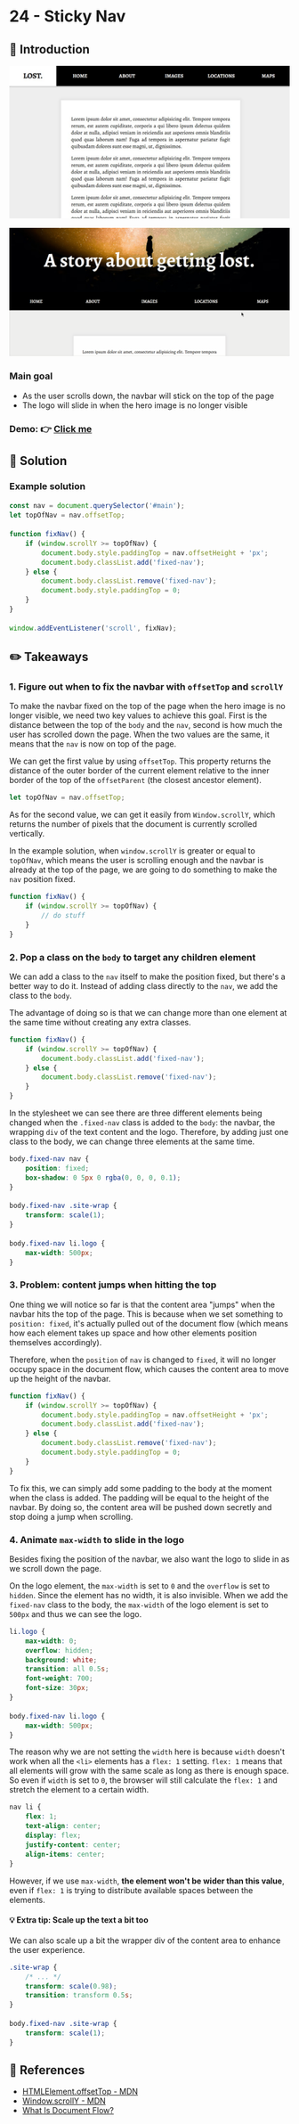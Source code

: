 # 24 - Sticky Nav
## :eyes: Introduction

![](./screenshot_1.jpg)

![](./screenrecord_1.gif)

### Main goal

- As the user scrolls down, the navbar will stick on the top of the page
- The logo will slide in when the hero image is no longer visible

### Demo: 👉 [Click me](https://kellychi22.github.io/JavaScript30/24-Sticky-Nav/) 

## :pushpin: Solution
### Example solution

```javascript
const nav = document.querySelector('#main');
let topOfNav = nav.offsetTop;

function fixNav() {
    if (window.scrollY >= topOfNav) {
        document.body.style.paddingTop = nav.offsetHeight + 'px';
        document.body.classList.add('fixed-nav');
    } else {
        document.body.classList.remove('fixed-nav');
        document.body.style.paddingTop = 0;
    }
}

window.addEventListener('scroll', fixNav);
```

## :pencil2: Takeaways

### 1. Figure out when to fix the navbar with `offsetTop` and `scrollY`
To make the navbar fixed on the top of the page when the hero image is no longer visible, we need two key values to achieve this goal. First is the distance between the top of the `body` and the `nav`, second is how much the user has scrolled down the page. When the two values are the same, it means that the `nav` is now on top of the page.

We can get the first value by using `offsetTop`. This property returns the distance of the outer border of the current element relative to the inner border of the top of the `offsetParent` (the closest ancestor element). 
```javascript
let topOfNav = nav.offsetTop;
```
As for the second value, we can get it easily from `Window.scrollY`, which returns the number of pixels that the document is currently scrolled vertically. 

In the example solution, when `window.scrollY` is greater or equal to `topOfNav`, which means the user is scrolling enough and the navbar is already at the top of the page, we are going to do something to make the `nav` position fixed.
```js
function fixNav() {
    if (window.scrollY >= topOfNav) {
        // do stuff
    }
}
```
### 2. Pop a class on the `body` to target any children element
We can add a class to the `nav` itself to make the position fixed, but there's a better way to do it. Instead of adding class directly to the `nav`, we add the class to the `body`.

The advantage of doing so is that we can change more than one element at the same time without creating any extra classes.
```js
function fixNav() {
    if (window.scrollY >= topOfNav) {
        document.body.classList.add('fixed-nav');
    } else {
        document.body.classList.remove('fixed-nav');
    }
}
```
In the stylesheet we can see there are three different elements being changed when the `.fixed-nav` class is added to the `body`: the navbar, the wrapping `div` of the text content and the logo. Therefore, by adding just one class to the body, we can change three elements at the same time.
```css
body.fixed-nav nav {
    position: fixed;
    box-shadow: 0 5px 0 rgba(0, 0, 0, 0.1);
}

body.fixed-nav .site-wrap {
    transform: scale(1);
}

body.fixed-nav li.logo {
    max-width: 500px;
}
```
### 3. Problem: content jumps when hitting the top

One thing we will notice so far is that the content area "jumps" when the navbar hits the top of the page. This is because when we set something to `position: fixed`, it's actually pulled out of the document flow (which means how each element takes up space and how other elements position themselves accordingly).

Therefore, when the `position` of `nav` is changed to `fixed`, it will no longer occupy space in the document flow, which causes the content area to move up the height of the navbar.  
```js
function fixNav() {
    if (window.scrollY >= topOfNav) {
        document.body.style.paddingTop = nav.offsetHeight + 'px';
        document.body.classList.add('fixed-nav');
    } else {
        document.body.classList.remove('fixed-nav');
        document.body.style.paddingTop = 0;
    }
}
```
To fix this, we can simply add some padding to the body at the moment when the class is added. The padding will be equal to the height of the navbar. By doing so, the content area will be pushed down secretly and stop doing a jump when scrolling.

### 4. Animate `max-width` to slide in the logo
Besides fixing the position of the navbar, we also want the logo to slide in as we scroll down the page. 

On the logo element, the `max-width` is set to `0` and the `overflow` is set to `hidden`. Since the element has no width, it is also invisible. When we add the `fixed-nav` class to the body, the `max-width` of the logo element is set to `500px` and thus we can see the logo. 
```css
li.logo {
    max-width: 0;
    overflow: hidden;
    background: white;
    transition: all 0.5s;
    font-weight: 700;
    font-size: 30px;
}

body.fixed-nav li.logo {
    max-width: 500px;
}
```
The reason why we are not setting the `width` here is because `width` doesn't work when all the `<li>` elements has a `flex: 1` setting. `flex: 1` means that all elements will grow with the same scale as long as there is enough space. So even if `width` is set to `0`, the browser will still calculate the `flex: 1` and stretch the element to a certain width.  
```css
nav li {
    flex: 1;
    text-align: center;
    display: flex;
    justify-content: center;
    align-items: center;
}
```
However, if we use `max-width`, **the element won't be wider than this value**, even if `flex: 1` is trying to distribute available spaces between the elements.


#### 💡 Extra tip: Scale up the text a bit too 
We can also scale up a bit the wrapper div of the content area to enhance the user experience. 
```css
.site-wrap {
    /* ... */
    transform: scale(0.98);
    transition: transform 0.5s;
}

body.fixed-nav .site-wrap {
    transform: scale(1);
}
```

## :book: References
* [HTMLElement.offsetTop - MDN](https://developer.mozilla.org/en-US/docs/Web/API/HTMLElement/offsetTop)
* [Window.scrollY - MDN](https://developer.mozilla.org/en-US/docs/Web/API/Window/scrollY)
* [What Is Document Flow? ](https://soulandwolf.com.au/blog/what-is-document-flow/)